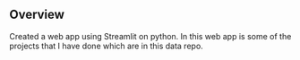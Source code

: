 ## Overview

Created a web app using Streamlit on python. In this web app is some of the projects that I have done which are in this data repo.
